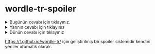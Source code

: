 # wordle-tr-spoiler

<details>
  <summary>Bugünün cevabı için tıklayınız.</summary>
  <br>
    <b> şilin </b>
</details>

<details>
  <summary>Yarının cevabı için tıklayınız</summary>
  <br>
   <b> honaz </b>
</details>

<details>
  <summary>Dünün cevabı için tıklayınız </summary>
  <br>
  <b> şerpa </b>
</details>

https://f.github.io/wordle-tr/ için geliştirilmiş bir spoiler sistemidir kendini yeniler otomatik olarak.

